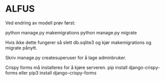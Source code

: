 # ALFUS

Ved endring av modell prøv først:

python manage.py makemigrations
python manage.py migrate

Hvis ikke dette fungerer så slett db.sqlite3 og kjør
makemigrations og migrate pånytt.

Skriv manage.py createsuperuser for å lage adminbruker. 

Crispy forms må installeres for å kjøre serveren.
pip install django-crispy-forms eller pip3 install django-crispy-forms

